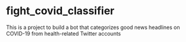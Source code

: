 # fight_covid_classifier
This is a project to build a bot that categorizes good news headlines on COVID-19 from health-related Twitter accounts

